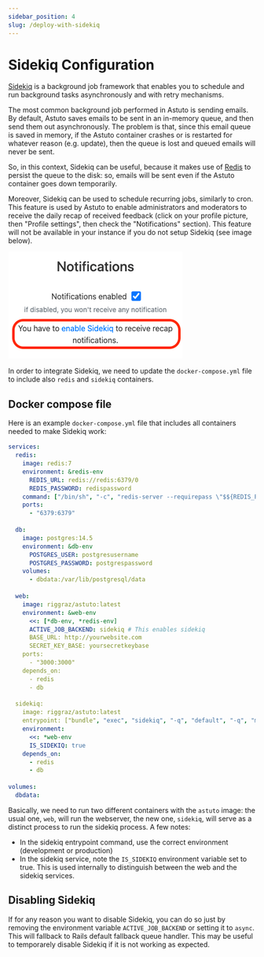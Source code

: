 ```yaml
---
sidebar_position: 4
slug: /deploy-with-sidekiq
---
```


# Sidekiq Configuration

[Sidekiq](https://github.com/sidekiq/sidekiq) is a background job framework that enables you to schedule and run background tasks asynchronously and with retry mechanisms.

The most common background job performed in Astuto is sending emails. By default, Astuto saves emails to be sent in an in-memory queue, and then send them out asynchronously. The problem is that, since this email queue is saved in memory, if the Astuto container crashes or is restarted for whatever reason (e.g. update), then the queue is lost and queued emails will never be sent.

So, in this context, Sidekiq can be useful, because it makes use of [Redis](https://github.com/redis/redis) to persist the queue to the disk: so, emails will be sent even if the Astuto container goes down temporarily.

Moreover, Sidekiq can be used to schedule recurring jobs, similarly to cron. This feature is used by Astuto to enable administrators and moderators to receive the daily recap of received feedback (click on your profile picture, then "Profile settings", then check the "Notifications" section). This feature will not be available in your instance if you do not setup Sidekiq (see image below).

![Recap email not available because Sidekiq have not been set up](./images/sidekiq-not-enabled.png)

In order to integrate Sidekiq, we need to update the `docker-compose.yml` file to include also `redis` and `sidekiq` containers.

## Docker compose file

Here is an example `docker-compose.yml` file that includes all containers needed to make Sidekiq work:

```yml title="docker-compose.yml"
services:
  redis:
    image: redis:7
    environment: &redis-env
      REDIS_URL: redis://redis:6379/0
      REDIS_PASSWORD: redispassword
    command: ["/bin/sh", "-c", "redis-server --requirepass \"$${REDIS_PASSWORD}\""]
    ports:
      - "6379:6379"

  db:
    image: postgres:14.5
    environment: &db-env
      POSTGRES_USER: postgresusername
      POSTGRES_PASSWORD: postgrespassword
    volumes:
      - dbdata:/var/lib/postgresql/data

  web:
    image: riggraz/astuto:latest
    environment: &web-env
      <<: [*db-env, *redis-env]
      ACTIVE_JOB_BACKEND: sidekiq # This enables sidekiq
      BASE_URL: http://yourwebsite.com
      SECRET_KEY_BASE: yoursecretkeybase
    ports:
      - "3000:3000"
    depends_on:
      - redis
      - db

  sidekiq:
    image: riggraz/astuto:latest
    entrypoint: ["bundle", "exec", "sidekiq", "-q", "default", "-q", "mailers", "-e", "development"] # -e can be either "development" or "production"
    environment:
      <<: *web-env
      IS_SIDEKIQ: true
    depends_on:
      - redis
      - db

volumes:
  dbdata:
```

Basically, we need to run two different containers with the `astuto` image: the usual one, `web`, will run the webserver, the new one, `sidekiq`, will serve as a distinct process to run the sidekiq process. A few notes:

- In the sidekiq entrypoint command, use the correct environment (development or production)
- In the sidekiq service, note the `IS_SIDEKIQ` environment variable set to true. This is used internally to distinguish between the web and the sidekiq services.

## Disabling Sidekiq

If for any reason you want to disable Sidekiq, you can do so just by removing the environment variable `ACTIVE_JOB_BACKEND` or setting it to `async`. This will fallback to Rails default fallback queue handler. This may be useful to temporarely disable Sidekiq if it is not working as expected.
